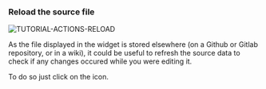 ### Reload the source file

<div>
  <img
    alt="TUTORIAL-ACTIONS-RELOAD"
    src="https://raw.githubusercontent.com/multi-coop/vizboard-website-content/main/images/tutorial/commented/tutorial-04.png"
    />
</div>

As the file displayed in the widget is stored elsewhere (on a Github or Gitlab repository, or in a wiki), it could be useful to refresh the source data to check if any changes occured while you were editing it.

To do so just click on the <span class="icon"><i class="mdi mdi-reload"></i></span> icon.
